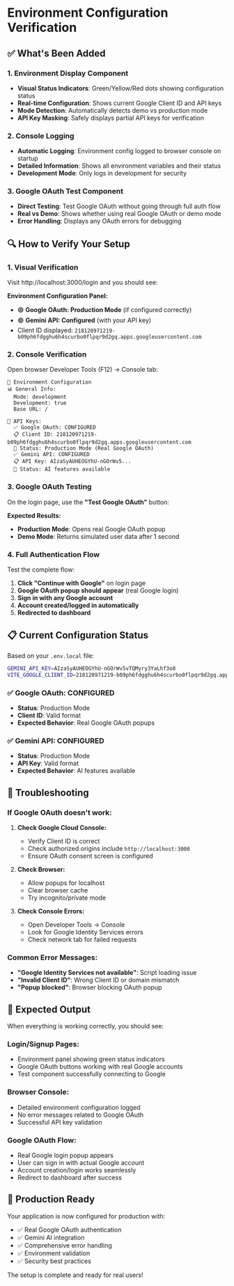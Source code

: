 # Environment Configuration Verification

## ✅ **What's Been Added**

### **1. Environment Display Component**
- **Visual Status Indicators**: Green/Yellow/Red dots showing configuration status
- **Real-time Configuration**: Shows current Google Client ID and API keys
- **Mode Detection**: Automatically detects demo vs production mode
- **API Key Masking**: Safely displays partial API keys for verification

### **2. Console Logging**
- **Automatic Logging**: Environment config logged to browser console on startup
- **Detailed Information**: Shows all environment variables and their status
- **Development Mode**: Only logs in development for security

### **3. Google OAuth Test Component**
- **Direct Testing**: Test Google OAuth without going through full auth flow
- **Real vs Demo**: Shows whether using real Google OAuth or demo mode
- **Error Handling**: Displays any OAuth errors for debugging

## 🔍 **How to Verify Your Setup**

### **1. Visual Verification**
Visit http://localhost:3000/login and you should see:

**Environment Configuration Panel:**
- 🟢 **Google OAuth: Production Mode** (if configured correctly)
- 🟢 **Gemini API: Configured** (with your API key)
- Client ID displayed: `218120971219-b09ph6fdgghu6h4scurbo0flpqr9d2gq.apps.googleusercontent.com`

### **2. Console Verification**
Open browser Developer Tools (F12) → Console tab:

```
🔧 Environment Configuration
📊 General Info:
  Mode: development
  Development: true
  Base URL: /

🔐 API Keys:
  ✅ Google OAuth: CONFIGURED
  📋 Client ID: 218120971219-b09ph6fdgghu6h4scurbo0flpqr9d2gq.apps.googleusercontent.com
  🚀 Status: Production Mode (Real Google OAuth)
  ✅ Gemini API: CONFIGURED
  📋 API Key: AIzaSyAUHEOGYhU-nGOrWv5...
  🤖 Status: AI features available
```

### **3. Google OAuth Testing**
On the login page, use the **"Test Google OAuth"** button:

**Expected Results:**
- **Production Mode**: Opens real Google OAuth popup
- **Demo Mode**: Returns simulated user data after 1 second

### **4. Full Authentication Flow**
Test the complete flow:

1. **Click "Continue with Google"** on login page
2. **Google OAuth popup should appear** (real Google login)
3. **Sign in with any Google account**
4. **Account created/logged in automatically**
5. **Redirected to dashboard**

## 📋 **Current Configuration Status**

Based on your `.env.local` file:

```bash
GEMINI_API_KEY=AIzaSyAUHEOGYhU-nGOrWv5vTQMyry3YaLhf3o8
VITE_GOOGLE_CLIENT_ID=218120971219-b09ph6fdgghu6h4scurbo0flpqr9d2gq.apps.googleusercontent.com
```

### **✅ Google OAuth: CONFIGURED**
- **Status**: Production Mode
- **Client ID**: Valid format
- **Expected Behavior**: Real Google OAuth popups

### **✅ Gemini API: CONFIGURED**
- **Status**: Production Mode  
- **API Key**: Valid format
- **Expected Behavior**: AI features available

## 🚨 **Troubleshooting**

### **If Google OAuth doesn't work:**

1. **Check Google Cloud Console:**
   - Verify Client ID is correct
   - Check authorized origins include `http://localhost:3000`
   - Ensure OAuth consent screen is configured

2. **Check Browser:**
   - Allow popups for localhost
   - Clear browser cache
   - Try incognito/private mode

3. **Check Console Errors:**
   - Open Developer Tools → Console
   - Look for Google Identity Services errors
   - Check network tab for failed requests

### **Common Error Messages:**

- **"Google Identity Services not available"**: Script loading issue
- **"Invalid Client ID"**: Wrong Client ID or domain mismatch
- **"Popup blocked"**: Browser blocking OAuth popup

## 🎯 **Expected Output**

When everything is working correctly, you should see:

### **Login/Signup Pages:**
- Environment panel showing green status indicators
- Google OAuth buttons working with real Google accounts
- Test component successfully connecting to Google

### **Browser Console:**
- Detailed environment configuration logged
- No error messages related to Google OAuth
- Successful API key validation

### **Google OAuth Flow:**
- Real Google login popup appears
- User can sign in with actual Google account
- Account creation/login works seamlessly
- Redirect to dashboard after success

## 🚀 **Production Ready**

Your application is now configured for production with:
- ✅ Real Google OAuth authentication
- ✅ Gemini AI integration
- ✅ Comprehensive error handling
- ✅ Environment validation
- ✅ Security best practices

The setup is complete and ready for real users!